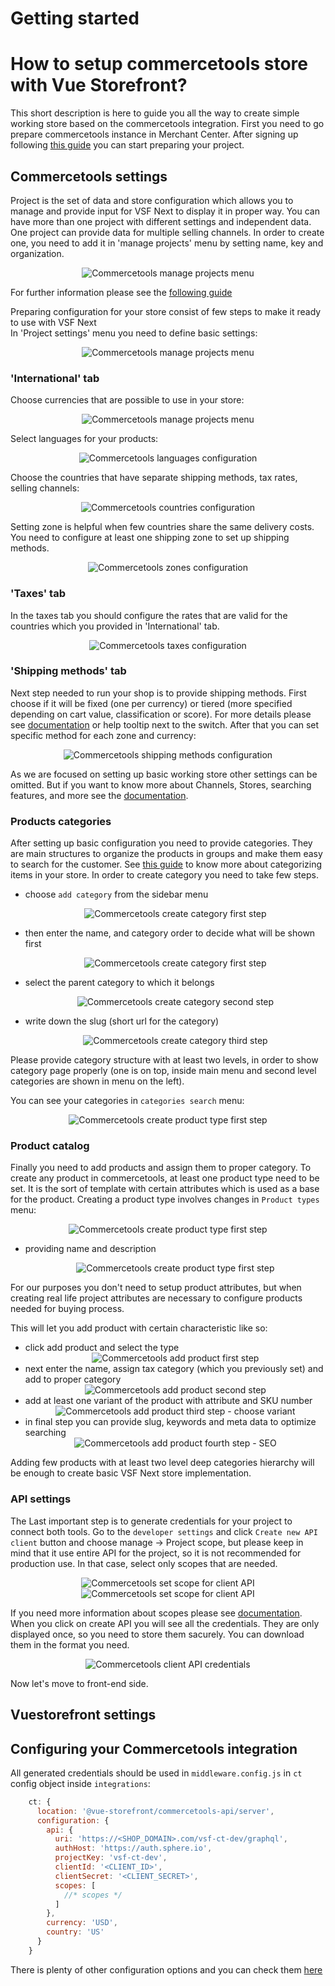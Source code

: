 # Getting started

# How to setup commercetools store with Vue Storefront?

This short description is here to guide you all the way to create simple working store based on the commercetools integration.
First you need to go prepare commercetools instance in Merchant Center. After signing up following [this guide](https://docs.commercetools.com/merchant-center/accounts) you can start preparing your project.

## Commercetools settings

Project is the set of data and store configuration which allows you to manage and provide input for VSF Next to display it in proper way. You can have more than one project with different settings and independent data. One project can provide data for multiple selling channels.
In order to create one, you need to add it in 'manage projects' menu by setting name, key and organization.

<center>
  <img src="../images/setup-store/project-settings-sidebar.png" alt="Commercetools manage projects menu" />
</center>

For further information please see the [following guide](https://docs.commercetools.com/merchant-center/projects#creating-a-project)

Preparing configuration for your store consist of few steps to make it ready to use with VSF Next  
In 'Project settings' menu you need to define basic settings:
<center>
  <img src="../images/setup-store/currencies.png" alt="Commercetools manage projects menu" />
</center>

### 'International' tab

Choose currencies that are possible to use in your store:

<center>
  <img src="../images/setup-store/currencies.png" alt="Commercetools manage projects menu" />
</center>

Select languages for your products:

<center>
  <img src="../images/setup-store/languages.png" alt="Commercetools languages configuration" />
</center>

Choose the countries that have separate shipping methods, tax rates, selling channels:

<center>
  <img src="../images/setup-store/countries.png" alt="Commercetools countries configuration" />
</center>

Setting zone is helpful when few countries share the same delivery costs. You need to configure at least one shipping zone to set up shipping methods.

<center>
  <img src="../images/setup-store/zones.png" alt="Commercetools zones configuration" />
</center>

### 'Taxes' tab

In the taxes tab you should configure the rates that are valid for the countries which you provided in 'International' tab.

<center>
  <img src="../images/setup-store/taxes.png" alt="Commercetools taxes configuration" />
</center>

### 'Shipping methods' tab

Next step needed to run your shop is to provide shipping methods. First choose if it will be fixed (one per currency) or tiered (more specified depending on cart value, classification or score). For more details please see [documentation](https://docs.commercetools.com/merchant-center/project-settings#shipping-methods) or help tooltip next to the switch.
After that you can set specific method for each zone and currency:

<center>
  <img src="../images/setup-store/shipping-methods_1.png" alt="Commercetools shipping methods configuration" />
</center>

As we are focused on setting up basic working store other settings can be omitted. But if you want to know more about Channels, Stores, searching features, and more see the [documentation](https://docs.commercetools.com/merchant-center/project-settings#channels).

### Products categories

After setting up basic configuration you need to provide categories. They are main structures to organize the products in groups and make them easy to search for the customer. See [this guide](https://docs.commercetools.com/tutorials/product-modeling/categories#top) to know more about categorizing items in your store.
In order to create category you need to take few steps.

- choose `add category` from the sidebar menu 
  <center>
    <img src="../images/setup-store/categories-sidebar.png" alt="Commercetools create category first step" />
  </center>

- then enter the name, and category order to decide what will be shown first
  <center>
    <img src="../images/setup-store/create-category-0.png" alt="Commercetools create category first step" />
  </center>
- select the parent category to which it belongs
  <center>
    <img src="../images/setup-store/create-category-1.png" alt="Commercetools create category second step" />
  </center>
- write down the slug (short url for the category)
  <center>
    <img src="../images/setup-store/create-category-2.png" alt="Commercetools create category third step" />
  </center>

Please provide category structure with at least two levels, in order to show category page properly (one is on top, inside main menu and second level categories are shown in menu on the left).

You can see your categories in `categories search` menu:
  <center>
    <img src="../images/setup-store/categories-search.png" alt="Commercetools create product type first step" />
  </center>

### Product catalog

Finally you need to add products and assign them to proper category.
To create any product in commercetools, at least one product type need to be set. It is the sort of template with certain attributes which is used as a base for the product.
Creating a product type involves changes in `Product types` menu:

  <center>
    <img src="../images/setup-store/project-settings-sidebar.png" alt="Commercetools create product type first step" />
  </center>

- providing name and description

  <center>
    <img src="../images/setup-store/product-type-1.png" alt="Commercetools create product type first step" />
  </center>
For our purposes you don't need to setup product attributes, but when creating real life project attributes are necessary to configure products needed for buying process.  

<!-- - and in folowing step clicking on 'add attribute' and filling name, label, constraints, and type
  <center>
    <img src="../images/setup-store/product-type-2.png" alt="Commercetools create product type first step" />
  </center> -->

This will let you add product with certain characteristic like so:

- click add product and select the type
  <center>
    <img src="../images/setup-store/add-product-1.png" alt="Commercetools add product first step" />
  </center>
- next enter the name, assign tax category (which you previously set) and add to proper category 
  <center>
    <img src="../images/setup-store/add-product-2.png" alt="Commercetools add product second step" />
  </center>
- add at least one variant of the product with attribute and SKU number
  <center>
    <img src="../images/setup-store/variant.png" alt="Commercetools add product third step - choose variant" />
  </center>
- in final step you can provide slug, keywords and meta data to optimize searching
  <center>
    <img src="../images/setup-store/add-product-3.png" alt="Commercetools add product fourth step - SEO" />
  </center>

Adding few products with at least two level deep categories hierarchy will be enough to create basic VSF Next store implementation.

### API settings

The Last important step is to generate credentials for your project to connect both tools.
Go to the `developer settings` and click `Create new API client` button and choose manage -> Project scope, but please keep in mind that it use entire API for the project, so it is not recommended for production use. In that case, select only scopes that are needed.
<center>
  <img src="../images/setup-store/project-settings-sidebar.png" alt="Commercetools set scope for client API" />
</center>


<center>
  <img src="../images/setup-store/api-client-1.png" alt="Commercetools set scope for client API" />
</center>


If you need more information about scopes please see [documentation](https://docs.commercetools.com/api/scopes).
When you click on create API you will see all the credentials. They are only displayed once, so you need to store them sacurely. You can download them in the format you need.

<center>
  <img src="../images/setup-store/api-client-2.png" alt="Commercetools client API credentials" />
</center>

Now let's move to front-end side.

## Vuestorefront settings

## Configuring your Commercetools integration

All generated credentials should be used in `middleware.config.js` in `ct` config object inside `integrations`:

```js
    ct: {
      location: '@vue-storefront/commercetools-api/server',
      configuration: {
        api: {
          uri: 'https://<SHOP_DOMAIN>.com/vsf-ct-dev/graphql',
          authHost: 'https://auth.sphere.io',
          projectKey: 'vsf-ct-dev',
          clientId: '<CLIENT_ID>',
          clientSecret: '<CLIENT_SECRET>',
          scopes: [
            //* scopes */
          ]
        },
        currency: 'USD',
        country: 'US'
      }
    }
```

There is plenty of other configuration options and you can check them [here](./configuration.md)
